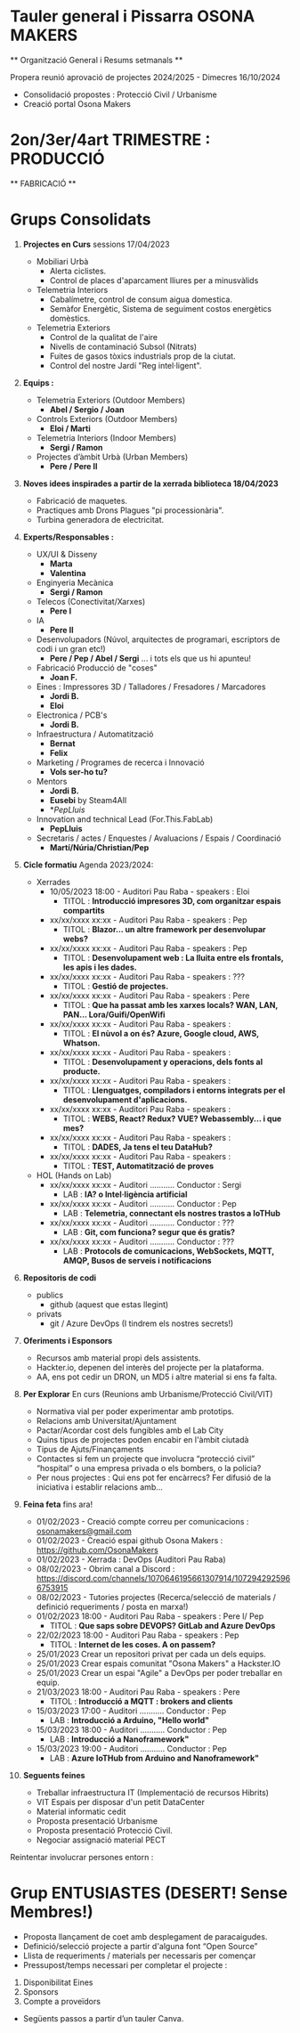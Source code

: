 # Tauler general i Pissarra OSONA MAKERS
**  Organització General i Resums setmanals **

Propera reunió aprovació de projectes 2024/2025 - Dimecres 16/10/2024

- Consolidació propostes : Protecció Civil / Urbanisme
- Creació portal Osona Makers

# 2on/3er/4art TRIMESTRE : PRODUCCIÓ
** FABRICACIÓ ** 

# Grups Consolidats

1) **Projectes en Curs** sessions 17/04/2023
   - Mobiliari Urbà
     - Alerta ciclistes.
     - Control de places d'aparcament lliures per a minusvàlids
   - Telemetria Interiors
     - Cabalímetre, control de consum aigua domestica.
     - Semàfor Energètic, Sistema de seguiment costos energètics domèstics.
   - Telemetria Exteriors
     - Control de la qualitat de l'aire
     - Nivells de contaminació Subsol (Nitrats)
     - Fuites de gasos tòxics industrials prop de la ciutat.
     - Control del nostre Jardí "Reg intel·ligent".

2) **Equips :**
   - Telemetria Exteriors   (Outdoor Members)
     - **Abel / Sergio / Joan**
   - Controls Exteriors     (Outdoor Members)
     - **Eloi / Marti**
   - Telemetria Interiors   (Indoor Members)
     - **Sergi / Ramon**
   - Projectes d’àmbit Urbà (Urban  Members)
     - **Pere / Pere II**

3) **Noves idees inspirades a partir de la xerrada biblioteca 18/04/2023**
   - Fabricació de maquetes.
   - Practiques amb Drons Plagues "pi processionària".
   - Turbina generadora de electricitat.


4) **Experts/Responsables :**
   - UX/UI & Disseny
     - **Marta**
     - **Valentina**
   - Enginyeria Mecànica
     - **Sergi / Ramon**
   - Telecos (Conectivitat/Xarxes)
     - **Pere I**
   - IA
     - **Pere II**
   - Desenvolupadors (Núvol, arquitectes de programari, escriptors de codi i un gran etc!)
     - **Pere / Pep / Abel / Sergi** ... i tots els que us hi apunteu!
   - Fabricació Producció de "coses"     
     - **Joan F.**
   - Eines : Impressores 3D / Talladores / Fresadores / Marcadores
     - **Jordi B.**
     - **Eloi**
   - Electronica / PCB's
     - **Jordi B.**
   - Infraestructura / Automatització
     - **Bernat**
     - **Felix**
   - Marketing / Programes de recerca i Innovació
     - **Vols ser-ho tu?**
   - Mentors
     - **Jordi B.**
     - **Eusebi** by Steam4All
     - **PepLluis*
   - Innovation and technical Lead (For.This.FabLab)
     - **PepLluis**
   - Secretaris / actes / Enquestes / Avaluacions / Espais / Coordinació
     - **Martí/Núria/Christian/Pep**

5) **Cicle formatiu** Agenda 2023/2024:
    - Xerrades
      - 10/05/2023 18:00 - Auditori Pau Raba - speakers : Eloi
        - TITOL : **Introducció impresores 3D, com organitzar espais compartits**
      - xx/xx/xxxx xx:xx - Auditori Pau Raba - speakers : Pep
        - TITOL : **Blazor... un altre framework per desenvolupar webs?**
      - xx/xx/xxxx xx:xx - Auditori Pau Raba - speakers : Pep
        - TITOL : **Desenvolupament web : La lluita entre els frontals, les apis i les dades.**
      - xx/xx/xxxx xx:xx - Auditori Pau Raba - speakers : ???
        - TITOL : **Gestió de projectes.**
      - xx/xx/xxxx xx:xx - Auditori Pau Raba - speakers : Pere
        - TITOL : **Que ha passat amb les xarxes locals? WAN, LAN, PAN... Lora/Guifi/OpenWifi**
      - xx/xx/xxxx xx:xx - Auditori Pau Raba - speakers : 
        - TITOL : **El nùvol a on és? Azure, Google cloud, AWS, Whatson.**
      - xx/xx/xxxx xx:xx - Auditori Pau Raba - speakers : 
        - TITOL : **Desenvolupament y operacions, dels fonts al producte.**
      - xx/xx/xxxx xx:xx - Auditori Pau Raba - speakers : 
        - TITOL : **Llenguatges, compiladors i entorns integrats per el desenvolupament d'aplicacions.**
      - xx/xx/xxxx xx:xx - Auditori Pau Raba - speakers : 
        - TITOL : **WEBS, React? Redux? VUE? Webassembly... i que mes?**
      - xx/xx/xxxx xx:xx - Auditori Pau Raba - speakers : 
        - TITOL : **DADES, Ja tens el teu DataHub?**
      - xx/xx/xxxx xx:xx - Auditori Pau Raba - speakers : 
        - TITOL : **TEST, Automatització de proves**
    - HOL (Hands on Lab)
      - xx/xx/xxxx xx:xx - Auditori ........... Conductor : Sergi
        - LAB : **IA? o Intel·ligència artificial**
      - xx/xx/xxxx xx:xx - Auditori ........... Conductor : Pep
        - LAB : **Telemetria, connectant els nostres trastos a IoTHub**
      - xx/xx/xxxx xx:xx - Auditori ........... Conductor : ???
        - LAB : **Git, com funciona? segur que és gratis?**
      - xx/xx/xxxx xx:xx - Auditori ........... Conductor : ???
        - LAB : **Protocols de comunicacions, WebSockets, MQTT, AMQP, Busos de serveis i notificacions**
      
6) **Repositoris de codi**
   - publics
     - github (aquest que estas llegint)
   - privats
     - git / Azure DevOps (I tindrem els nostres secrets!)

7) **Oferiments i Esponsors**
   - Recursos amb material propi dels assistents.
   - Hackter.io, depenen del interès del projecte per la plataforma.
   - AA, ens pot cedir un DRON, un MD5 i altre material si ens fa falta.

8) **Per Explorar** En curs (Reunions amb Urbanisme/Protecció Civil/VIT)
   - Normativa vial per poder experimentar amb prototips.
   - Relacions amb Universitat/Ajuntament
   - Pactar/Acordar cost dels fungibles amb el Lab City
   - Quins tipus de projectes poden encabir en l'àmbit ciutadà
   - Tipus de Ajuts/Finançaments
   - Contactes si fem un projecte que involucra “protecció civil” “hospital” o una empresa privada o els bombers, o la policia?
   - Per nous projectes : Qui ens pot fer encàrrecs? Fer difusió de la iniciativa i establir relacions amb...
   
9) **Feina feta** fins ara!
    - 01/02/2023 - Creació compte correu per comunicacions : osonamakers@gmail.com
    - 01/02/2023 - Creació espai github Osona Makers : https://github.com/OsonaMakers
    - 01/02/2023 - Xerrada : DevOps (Auditori Pau Raba)
    - 08/02/2023 - Obrim canal a Discord : https://discord.com/channels/1070646195661307914/1072942925966753915
    - 08/02/2023 - Tutories projectes (Recerca/selecció de materials / definició requeriments / posta en marxa!)   
    - 01/02/2023 18:00 - Auditori Pau Raba - speakers : Pere I/ Pep
      - TITOL : **Que saps sobre DEVOPS? GitLab and Azure DevOps**
    - 22/02/2023 18:00 - Auditori Pau Raba - speakers : Pep
      - TITOL : **Internet de les coses. A on passem?**
    - 25/01/2023 Crear un repositori privat per cada un dels equips. 
    - 25/01/2023 Crear espais comunitat "Osona Makers" a Hackster.IO
    - 25/01/2023 Crear un espai "Agile" a DevOps per poder treballar en equip.
    - 21/03/2023 18:00 - Auditori Pau Raba - speakers : Pere
      - TITOL : **Introducció a MQTT : brokers and clients**
    - 15/03/2023 17:00 - Auditori ........... Conductor : Pep
      - LAB : **Introducció a Arduino, "Hello world"**
    - 15/03/2023 18:00 - Auditori ........... Conductor : Pep
      - LAB : **Introducció a Nanoframework"**
    - 15/03/2023 19:00 - Auditori ........... Conductor : Pep
      - LAB : **Azure IoTHub from Arduino and Nanoframework"**

10) **Seguents feines**
    - Treballar infraestructura IT (Implementació de recursos Hibrits)
    - VIT Espais per disposar d'un petit DataCenter
    - Material informatic cedit
    - Proposta presentació Urbanisme
    - Proposta presentació Protecció Civil.
    - Negociar assignació material PECT

Reintentar involucrar persones entorn : 
# Grup ENTUSIASTES (DESERT! Sense Membres!)

-	Proposta llançament de coet amb desplegament de paracaigudes.
-	Definició/selecció projecte a partir d'alguna font “Open Source”
-	Llista de requeriments / materials per necessaris per començar 
-	Pressupost/temps necessari per completar el projecte :
  1) Disponibilitat Eines
  2) Sponsors
  3) Compte a proveïdors
-	Següents passos a partir d’un tauler Canva.

